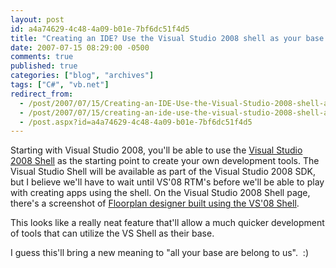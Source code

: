 ```yaml
---
layout: post
id: a4a74629-4c48-4a09-b01e-7bf6dc51f4d5
title: "Creating an IDE? Use the Visual Studio 2008 shell as your base."
date: 2007-07-15 08:29:00 -0500
comments: true
published: true
categories: ["blog", "archives"]
tags: ["C#", "vb.net"]
redirect_from: 
  - /post/2007/07/15/Creating-an-IDE-Use-the-Visual-Studio-2008-shell-as-your-base
  - /post/2007/07/15/creating-an-ide-use-the-visual-studio-2008-shell-as-your-base
  - /post.aspx?id=a4a74629-4c48-4a09-b01e-7bf6dc51f4d5
---
```

<!-- more -->
<p>Starting with Visual Studio 2008, you'll be able to use the <a href="http://msdn2.microsoft.com/en-us/vstudio/bb510103.aspx">Visual Studio 2008 Shell</a> as the starting point to create your own development tools.&nbsp;The Visual Studio Shell will be available as part of the Visual Studio 2008 SDK, but I believe we'll have to wait until VS'08 RTM's before we'll be able to play with creating apps using the shell. On the Visual Studio 2008 Shell page, there's a screenshot of <a href="http://msdn2.microsoft.com/en-us/vstudio/bb510103.aspx">Floorplan designer built using the VS'08 Shell</a>.</p>
<p>This looks like a really neat feature that'll allow a much quicker development of tools that can utilize the VS Shell as their base.</p>
<p>I guess this'll bring a new meaning to "all your base are belong to us".&nbsp; :)</p>
